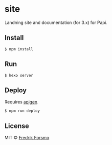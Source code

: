 site
====

Landning site and documentation (for 3.x) for Papi.

## Install

```
$ npm install
```

## Run

```
$ hexo server
```

## Deploy

Requires [apigen](http://www.apigen.org/).

```
$ npm run deploy
```

## License

MIT © [Fredrik Forsmo](https://github.com/frozzare)
